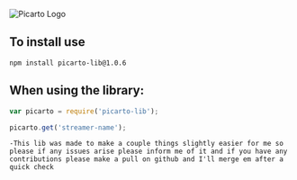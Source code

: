 ![Picarto Logo](http://lh3.googleusercontent.com/0RJNqrFQuXGeB48sesmNAam3hCxutfg1WCyibr9tbcnVjF5on3tbRf7N9TT0FmYA-mjc=w300)

## To install use

```CLR 
npm install picarto-lib@1.0.6
```

## When using the library:

```javascript
var picarto = require('picarto-lib');

picarto.get('streamer-name');
```

```
-This lib was made to make a couple things slightly easier for me so please if any issues arise please inform me of it and if you have any contributions please make a pull on github and I'll merge em after a quick check
```
